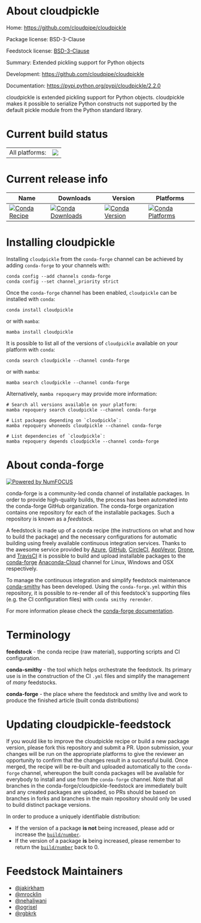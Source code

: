 About cloudpickle
=================

Home: https://github.com/cloudpipe/cloudpickle

Package license: BSD-3-Clause

Feedstock license: [BSD-3-Clause](https://github.com/conda-forge/cloudpickle-feedstock/blob/main/LICENSE.txt)

Summary: Extended pickling support for Python objects

Development: https://github.com/cloudpipe/cloudpickle

Documentation: https://pypi.python.org/pypi/cloudpickle/2.2.0

cloudpickle is extended pickling support for Python objects.
cloudpickle makes it possible to serialize Python constructs not
supported by the default pickle module from the Python standard library.


Current build status
====================


<table><tr><td>All platforms:</td>
    <td>
      <a href="https://dev.azure.com/conda-forge/feedstock-builds/_build/latest?definitionId=3818&branchName=main">
        <img src="https://dev.azure.com/conda-forge/feedstock-builds/_apis/build/status/cloudpickle-feedstock?branchName=main">
      </a>
    </td>
  </tr>
</table>

Current release info
====================

| Name | Downloads | Version | Platforms |
| --- | --- | --- | --- |
| [![Conda Recipe](https://img.shields.io/badge/recipe-cloudpickle-green.svg)](https://anaconda.org/conda-forge/cloudpickle) | [![Conda Downloads](https://img.shields.io/conda/dn/conda-forge/cloudpickle.svg)](https://anaconda.org/conda-forge/cloudpickle) | [![Conda Version](https://img.shields.io/conda/vn/conda-forge/cloudpickle.svg)](https://anaconda.org/conda-forge/cloudpickle) | [![Conda Platforms](https://img.shields.io/conda/pn/conda-forge/cloudpickle.svg)](https://anaconda.org/conda-forge/cloudpickle) |

Installing cloudpickle
======================

Installing `cloudpickle` from the `conda-forge` channel can be achieved by adding `conda-forge` to your channels with:

```
conda config --add channels conda-forge
conda config --set channel_priority strict
```

Once the `conda-forge` channel has been enabled, `cloudpickle` can be installed with `conda`:

```
conda install cloudpickle
```

or with `mamba`:

```
mamba install cloudpickle
```

It is possible to list all of the versions of `cloudpickle` available on your platform with `conda`:

```
conda search cloudpickle --channel conda-forge
```

or with `mamba`:

```
mamba search cloudpickle --channel conda-forge
```

Alternatively, `mamba repoquery` may provide more information:

```
# Search all versions available on your platform:
mamba repoquery search cloudpickle --channel conda-forge

# List packages depending on `cloudpickle`:
mamba repoquery whoneeds cloudpickle --channel conda-forge

# List dependencies of `cloudpickle`:
mamba repoquery depends cloudpickle --channel conda-forge
```


About conda-forge
=================

[![Powered by
NumFOCUS](https://img.shields.io/badge/powered%20by-NumFOCUS-orange.svg?style=flat&colorA=E1523D&colorB=007D8A)](https://numfocus.org)

conda-forge is a community-led conda channel of installable packages.
In order to provide high-quality builds, the process has been automated into the
conda-forge GitHub organization. The conda-forge organization contains one repository
for each of the installable packages. Such a repository is known as a *feedstock*.

A feedstock is made up of a conda recipe (the instructions on what and how to build
the package) and the necessary configurations for automatic building using freely
available continuous integration services. Thanks to the awesome service provided by
[Azure](https://azure.microsoft.com/en-us/services/devops/), [GitHub](https://github.com/),
[CircleCI](https://circleci.com/), [AppVeyor](https://www.appveyor.com/),
[Drone](https://cloud.drone.io/welcome), and [TravisCI](https://travis-ci.com/)
it is possible to build and upload installable packages to the
[conda-forge](https://anaconda.org/conda-forge) [Anaconda-Cloud](https://anaconda.org/)
channel for Linux, Windows and OSX respectively.

To manage the continuous integration and simplify feedstock maintenance
[conda-smithy](https://github.com/conda-forge/conda-smithy) has been developed.
Using the ``conda-forge.yml`` within this repository, it is possible to re-render all of
this feedstock's supporting files (e.g. the CI configuration files) with ``conda smithy rerender``.

For more information please check the [conda-forge documentation](https://conda-forge.org/docs/).

Terminology
===========

**feedstock** - the conda recipe (raw material), supporting scripts and CI configuration.

**conda-smithy** - the tool which helps orchestrate the feedstock.
                   Its primary use is in the construction of the CI ``.yml`` files
                   and simplify the management of *many* feedstocks.

**conda-forge** - the place where the feedstock and smithy live and work to
                  produce the finished article (built conda distributions)


Updating cloudpickle-feedstock
==============================

If you would like to improve the cloudpickle recipe or build a new
package version, please fork this repository and submit a PR. Upon submission,
your changes will be run on the appropriate platforms to give the reviewer an
opportunity to confirm that the changes result in a successful build. Once
merged, the recipe will be re-built and uploaded automatically to the
`conda-forge` channel, whereupon the built conda packages will be available for
everybody to install and use from the `conda-forge` channel.
Note that all branches in the conda-forge/cloudpickle-feedstock are
immediately built and any created packages are uploaded, so PRs should be based
on branches in forks and branches in the main repository should only be used to
build distinct package versions.

In order to produce a uniquely identifiable distribution:
 * If the version of a package **is not** being increased, please add or increase
   the [``build/number``](https://docs.conda.io/projects/conda-build/en/latest/resources/define-metadata.html#build-number-and-string).
 * If the version of a package **is** being increased, please remember to return
   the [``build/number``](https://docs.conda.io/projects/conda-build/en/latest/resources/define-metadata.html#build-number-and-string)
   back to 0.

Feedstock Maintainers
=====================

* [@jakirkham](https://github.com/jakirkham/)
* [@mrocklin](https://github.com/mrocklin/)
* [@nehaljwani](https://github.com/nehaljwani/)
* [@ogrisel](https://github.com/ogrisel/)
* [@rgbkrk](https://github.com/rgbkrk/)

